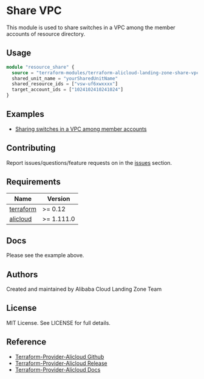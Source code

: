 # Share VPC

This module is used to share switches in a VPC among the member accounts of resource directory.

## Usage

```terraform
module "resource_share" {
  source = "terraform-modules/terraform-alicloud-landing-zone-share-vpc"
  shared_unit_name = "yourSharedUnitName"
  shared_resource_ids = ["vsw-uf6xwxxxx"]
  target_account_ids = ["1024102410241024"]
}
```

## Examples

- [Sharing switches in a VPC among member accounts](https://github.com/aliyun/alibabacloud-landing-zone/tree/master/terraform-modules/terraform-alicloud-landing-zone-share-vpc/examples/complete)

## Contributing

Report issues/questions/feature requests on in the [issues](https://github.com/aliyun/alibabacloud-landing-zone/issues) section.

<!-- BEGINNING OF PRE-COMMIT-TERRAFORM DOCS HOOK -->
## Requirements

| Name | Version    |
|------|------------|
| <a name="requirement_terraform"></a> [terraform](#requirement\_terraform) | >= 0.12    |
| <a name="requirement_alicloud"></a> [alicloud](#requirement\_alicloud) | >= 1.111.0 |

## Docs

Please see the example above.

## Authors

Created and maintained by Alibaba Cloud Landing Zone Team

## License

MIT License. See LICENSE for full details.

## Reference

* [Terraform-Provider-Alicloud Github](https://github.com/aliyun/terraform-provider-alicloud)
* [Terraform-Provider-Alicloud Release](https://releases.hashicorp.com/terraform-provider-alicloud/)
* [Terraform-Provider-Alicloud Docs](https://registry.terraform.io/providers/aliyun/alicloud/latest/docs)
